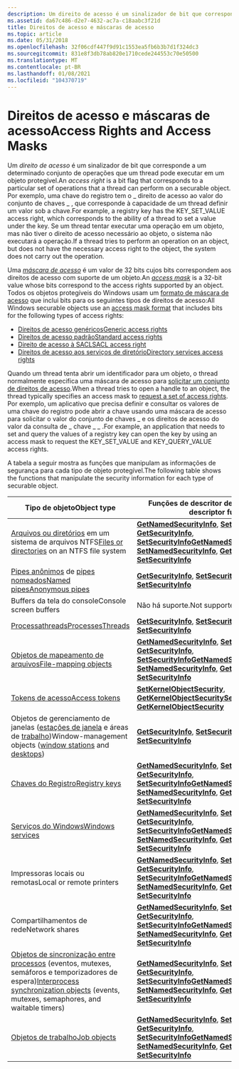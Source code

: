 ```yaml
---
description: Um direito de acesso é um sinalizador de bit que corresponde a um determinado conjunto de operações que um thread pode executar em um objeto protegível.
ms.assetid: da67c486-d2e7-4632-ac7a-c18aabc3f21d
title: Direitos de acesso e máscaras de acesso
ms.topic: article
ms.date: 05/31/2018
ms.openlocfilehash: 32f06cdf447f9d91c1553ea5fb6b3b7d1f324dc3
ms.sourcegitcommit: 831e8f3db78ab820e1710cede244553c70e50500
ms.translationtype: MT
ms.contentlocale: pt-BR
ms.lasthandoff: 01/08/2021
ms.locfileid: "104370719"
---
```

# <a name="access-rights-and-access-masks"></a><span data-ttu-id="5418b-103">Direitos de acesso e máscaras de acesso</span><span class="sxs-lookup"><span data-stu-id="5418b-103">Access Rights and Access Masks</span></span>

<span data-ttu-id="5418b-104">Um *direito de acesso* é um sinalizador de bit que corresponde a um determinado conjunto de operações que um thread pode executar em um objeto protegível.</span><span class="sxs-lookup"><span data-stu-id="5418b-104">An *access right* is a bit flag that corresponds to a particular set of operations that a thread can perform on a securable object.</span></span> <span data-ttu-id="5418b-105">Por exemplo, uma chave do registro tem o \_ direito de acesso ao valor do conjunto de chaves \_ , que corresponde à capacidade de um thread definir um valor sob a chave.</span><span class="sxs-lookup"><span data-stu-id="5418b-105">For example, a registry key has the KEY\_SET\_VALUE access right, which corresponds to the ability of a thread to set a value under the key.</span></span> <span data-ttu-id="5418b-106">Se um thread tentar executar uma operação em um objeto, mas não tiver o direito de acesso necessário ao objeto, o sistema não executará a operação.</span><span class="sxs-lookup"><span data-stu-id="5418b-106">If a thread tries to perform an operation on an object, but does not have the necessary access right to the object, the system does not carry out the operation.</span></span>

<span data-ttu-id="5418b-107">Uma [*máscara de acesso*](/windows/desktop/SecGloss/a-gly) é um valor de 32 bits cujos bits correspondem aos direitos de acesso com suporte de um objeto.</span><span class="sxs-lookup"><span data-stu-id="5418b-107">An [*access mask*](/windows/desktop/SecGloss/a-gly) is a 32-bit value whose bits correspond to the access rights supported by an object.</span></span> <span data-ttu-id="5418b-108">Todos os objetos protegíveis do Windows usam um [formato de máscara de acesso](access-mask-format.md) que inclui bits para os seguintes tipos de direitos de acesso:</span><span class="sxs-lookup"><span data-stu-id="5418b-108">All Windows securable objects use an [access mask format](access-mask-format.md) that includes bits for the following types of access rights:</span></span>

-   [<span data-ttu-id="5418b-109">Direitos de acesso genéricos</span><span class="sxs-lookup"><span data-stu-id="5418b-109">Generic access rights</span></span>](generic-access-rights.md)
-   [<span data-ttu-id="5418b-110">Direitos de acesso padrão</span><span class="sxs-lookup"><span data-stu-id="5418b-110">Standard access rights</span></span>](standard-access-rights.md)
-   [<span data-ttu-id="5418b-111">Direito de acesso à SACL</span><span class="sxs-lookup"><span data-stu-id="5418b-111">SACL access right</span></span>](sacl-access-right.md)
-   [<span data-ttu-id="5418b-112">Direitos de acesso aos serviços de diretório</span><span class="sxs-lookup"><span data-stu-id="5418b-112">Directory services access rights</span></span>](directory-services-access-rights.md)

<span data-ttu-id="5418b-113">Quando um thread tenta abrir um identificador para um objeto, o thread normalmente especifica uma máscara de acesso para [solicitar um conjunto de direitos de acesso](requesting-access-rights-to-an-object.md).</span><span class="sxs-lookup"><span data-stu-id="5418b-113">When a thread tries to open a handle to an object, the thread typically specifies an access mask to [request a set of access rights](requesting-access-rights-to-an-object.md).</span></span> <span data-ttu-id="5418b-114">Por exemplo, um aplicativo que precisa definir e consultar os valores de uma chave do registro pode abrir a chave usando uma máscara de acesso para solicitar o valor do conjunto de chaves \_ e os direitos de acesso do valor da consulta de \_ chave \_ \_ .</span><span class="sxs-lookup"><span data-stu-id="5418b-114">For example, an application that needs to set and query the values of a registry key can open the key by using an access mask to request the KEY\_SET\_VALUE and KEY\_QUERY\_VALUE access rights.</span></span>

<span data-ttu-id="5418b-115">A tabela a seguir mostra as funções que manipulam as informações de segurança para cada tipo de objeto protegível.</span><span class="sxs-lookup"><span data-stu-id="5418b-115">The following table shows the functions that manipulate the security information for each type of securable object.</span></span>



| <span data-ttu-id="5418b-116">Tipo de objeto</span><span class="sxs-lookup"><span data-stu-id="5418b-116">Object type</span></span>                                                                                                                                           | <span data-ttu-id="5418b-117">Funções de descritor de segurança</span><span class="sxs-lookup"><span data-stu-id="5418b-117">Security descriptor functions</span></span>                                                                                                                                                                      |
|-------------------------------------------------------------------------------------------------------------------------------------------------------|----------------------------------------------------------------------------------------------------------------------------------------------------------------------------------------------------|
| <span data-ttu-id="5418b-118">[Arquivos ou diretórios](/windows/desktop/FileIO/file-security-and-access-rights) em um sistema de arquivos NTFS</span><span class="sxs-lookup"><span data-stu-id="5418b-118">[Files or directories](/windows/desktop/FileIO/file-security-and-access-rights) on an NTFS file system</span></span>                                                                     | <span data-ttu-id="5418b-119">[**GetNamedSecurityInfo**](/windows/desktop/api/Aclapi/nf-aclapi-getnamedsecurityinfoa), [**SetNamedSecurityInfo**](/windows/desktop/api/Aclapi/nf-aclapi-setnamedsecurityinfoa), [**GetSecurityInfo**](/windows/desktop/api/Aclapi/nf-aclapi-getsecurityinfo), [**SetSecurityInfo**](/windows/desktop/api/Aclapi/nf-aclapi-setsecurityinfo)</span><span class="sxs-lookup"><span data-stu-id="5418b-119">[**GetNamedSecurityInfo**](/windows/desktop/api/Aclapi/nf-aclapi-getnamedsecurityinfoa), [**SetNamedSecurityInfo**](/windows/desktop/api/Aclapi/nf-aclapi-setnamedsecurityinfoa), [**GetSecurityInfo**](/windows/desktop/api/Aclapi/nf-aclapi-getsecurityinfo), [**SetSecurityInfo**](/windows/desktop/api/Aclapi/nf-aclapi-setsecurityinfo)</span></span> |
| <span data-ttu-id="5418b-120">[Pipes anônimos](/windows/desktop/ipc/anonymous-pipe-security-and-access-rights) de [pipes nomeados](/windows/desktop/ipc/named-pipe-security-and-access-rights)</span><span class="sxs-lookup"><span data-stu-id="5418b-120">[Named pipes](/windows/desktop/ipc/named-pipe-security-and-access-rights)[Anonymous pipes](/windows/desktop/ipc/anonymous-pipe-security-and-access-rights)</span></span><br/>                 | <span data-ttu-id="5418b-121">[**GetSecurityInfo**](/windows/desktop/api/Aclapi/nf-aclapi-getsecurityinfo), [ **SetSecurityInfo**](/windows/desktop/api/Aclapi/nf-aclapi-setsecurityinfo)</span><span class="sxs-lookup"><span data-stu-id="5418b-121">[**GetSecurityInfo**](/windows/desktop/api/Aclapi/nf-aclapi-getsecurityinfo), [**SetSecurityInfo**](/windows/desktop/api/Aclapi/nf-aclapi-setsecurityinfo)</span></span>                                                                                                             |
| <span data-ttu-id="5418b-122">Buffers da tela do console</span><span class="sxs-lookup"><span data-stu-id="5418b-122">Console screen buffers</span></span>                                                                                                                                | <span data-ttu-id="5418b-123">Não há suporte.</span><span class="sxs-lookup"><span data-stu-id="5418b-123">Not supported.</span></span>                                                                                                                                                                                     |
| <span data-ttu-id="5418b-124">[Processa](/windows/desktop/ProcThread/process-security-and-access-rights)[threads](/windows/desktop/ProcThread/thread-security-and-access-rights)</span><span class="sxs-lookup"><span data-stu-id="5418b-124">[Processes](/windows/desktop/ProcThread/process-security-and-access-rights)[Threads](/windows/desktop/ProcThread/thread-security-and-access-rights)</span></span><br/>                                      | <span data-ttu-id="5418b-125">[**GetSecurityInfo**](/windows/desktop/api/Aclapi/nf-aclapi-getsecurityinfo), [ **SetSecurityInfo**](/windows/desktop/api/Aclapi/nf-aclapi-setsecurityinfo)</span><span class="sxs-lookup"><span data-stu-id="5418b-125">[**GetSecurityInfo**](/windows/desktop/api/Aclapi/nf-aclapi-getsecurityinfo), [**SetSecurityInfo**](/windows/desktop/api/Aclapi/nf-aclapi-setsecurityinfo)</span></span>                                                                                                             |
| [<span data-ttu-id="5418b-126">Objetos de mapeamento de arquivos</span><span class="sxs-lookup"><span data-stu-id="5418b-126">File-mapping objects</span></span>](/windows/desktop/Memory/file-mapping-security-and-access-rights)                                                                                  | <span data-ttu-id="5418b-127">[**GetNamedSecurityInfo**](/windows/desktop/api/Aclapi/nf-aclapi-getnamedsecurityinfoa), [**SetNamedSecurityInfo**](/windows/desktop/api/Aclapi/nf-aclapi-setnamedsecurityinfoa), [**GetSecurityInfo**](/windows/desktop/api/Aclapi/nf-aclapi-getsecurityinfo), [**SetSecurityInfo**](/windows/desktop/api/Aclapi/nf-aclapi-setsecurityinfo)</span><span class="sxs-lookup"><span data-stu-id="5418b-127">[**GetNamedSecurityInfo**](/windows/desktop/api/Aclapi/nf-aclapi-getnamedsecurityinfoa), [**SetNamedSecurityInfo**](/windows/desktop/api/Aclapi/nf-aclapi-setnamedsecurityinfoa), [**GetSecurityInfo**](/windows/desktop/api/Aclapi/nf-aclapi-getsecurityinfo), [**SetSecurityInfo**](/windows/desktop/api/Aclapi/nf-aclapi-setsecurityinfo)</span></span> |
| [<span data-ttu-id="5418b-128">Tokens de acesso</span><span class="sxs-lookup"><span data-stu-id="5418b-128">Access tokens</span></span>](access-rights-for-access-token-objects.md)                                                                                           | <span data-ttu-id="5418b-129">[**SetKernelObjectSecurity**](/windows/win32/api/securitybaseapi/nf-securitybaseapi-setkernelobjectsecurity), [ **GetKernelObjectSecurity**](/windows/win32/api/securitybaseapi/nf-securitybaseapi-getkernelobjectsecurity)</span><span class="sxs-lookup"><span data-stu-id="5418b-129">[**SetKernelObjectSecurity**](/windows/win32/api/securitybaseapi/nf-securitybaseapi-setkernelobjectsecurity), [**GetKernelObjectSecurity**](/windows/win32/api/securitybaseapi/nf-securitybaseapi-getkernelobjectsecurity)</span></span>                                                                             |
| <span data-ttu-id="5418b-130">Objetos de gerenciamento de janelas ([estações de janela](/windows/desktop/winstation/window-station-security-and-access-rights) e áreas de [trabalho](/windows/desktop/winstation/desktop-security-and-access-rights))</span><span class="sxs-lookup"><span data-stu-id="5418b-130">Window-management objects ([window stations](/windows/desktop/winstation/window-station-security-and-access-rights) and [desktops](/windows/desktop/winstation/desktop-security-and-access-rights))</span></span> | <span data-ttu-id="5418b-131">[**GetSecurityInfo**](/windows/desktop/api/Aclapi/nf-aclapi-getsecurityinfo), [ **SetSecurityInfo**](/windows/desktop/api/Aclapi/nf-aclapi-setsecurityinfo)</span><span class="sxs-lookup"><span data-stu-id="5418b-131">[**GetSecurityInfo**](/windows/desktop/api/Aclapi/nf-aclapi-getsecurityinfo), [**SetSecurityInfo**](/windows/desktop/api/Aclapi/nf-aclapi-setsecurityinfo)</span></span>                                                                                                             |
| [<span data-ttu-id="5418b-132">Chaves do Registro</span><span class="sxs-lookup"><span data-stu-id="5418b-132">Registry keys</span></span>](/windows/desktop/SysInfo/registry-key-security-and-access-rights)                                                                                         | <span data-ttu-id="5418b-133">[**GetNamedSecurityInfo**](/windows/desktop/api/Aclapi/nf-aclapi-getnamedsecurityinfoa), [**SetNamedSecurityInfo**](/windows/desktop/api/Aclapi/nf-aclapi-setnamedsecurityinfoa), [**GetSecurityInfo**](/windows/desktop/api/Aclapi/nf-aclapi-getsecurityinfo), [**SetSecurityInfo**](/windows/desktop/api/Aclapi/nf-aclapi-setsecurityinfo)</span><span class="sxs-lookup"><span data-stu-id="5418b-133">[**GetNamedSecurityInfo**](/windows/desktop/api/Aclapi/nf-aclapi-getnamedsecurityinfoa), [**SetNamedSecurityInfo**](/windows/desktop/api/Aclapi/nf-aclapi-setnamedsecurityinfoa), [**GetSecurityInfo**](/windows/desktop/api/Aclapi/nf-aclapi-getsecurityinfo), [**SetSecurityInfo**](/windows/desktop/api/Aclapi/nf-aclapi-setsecurityinfo)</span></span> |
| [<span data-ttu-id="5418b-134">Serviços do Windows</span><span class="sxs-lookup"><span data-stu-id="5418b-134">Windows services</span></span>](/windows/desktop/Services/service-security-and-access-rights)                                                                                           | <span data-ttu-id="5418b-135">[**GetNamedSecurityInfo**](/windows/desktop/api/Aclapi/nf-aclapi-getnamedsecurityinfoa), [**SetNamedSecurityInfo**](/windows/desktop/api/Aclapi/nf-aclapi-setnamedsecurityinfoa), [**GetSecurityInfo**](/windows/desktop/api/Aclapi/nf-aclapi-getsecurityinfo), [**SetSecurityInfo**](/windows/desktop/api/Aclapi/nf-aclapi-setsecurityinfo)</span><span class="sxs-lookup"><span data-stu-id="5418b-135">[**GetNamedSecurityInfo**](/windows/desktop/api/Aclapi/nf-aclapi-getnamedsecurityinfoa), [**SetNamedSecurityInfo**](/windows/desktop/api/Aclapi/nf-aclapi-setnamedsecurityinfoa), [**GetSecurityInfo**](/windows/desktop/api/Aclapi/nf-aclapi-getsecurityinfo), [**SetSecurityInfo**](/windows/desktop/api/Aclapi/nf-aclapi-setsecurityinfo)</span></span> |
| <span data-ttu-id="5418b-136">Impressoras locais ou remotas</span><span class="sxs-lookup"><span data-stu-id="5418b-136">Local or remote printers</span></span>                                                                                                                              | <span data-ttu-id="5418b-137">[**GetNamedSecurityInfo**](/windows/desktop/api/Aclapi/nf-aclapi-getnamedsecurityinfoa), [**SetNamedSecurityInfo**](/windows/desktop/api/Aclapi/nf-aclapi-setnamedsecurityinfoa), [**GetSecurityInfo**](/windows/desktop/api/Aclapi/nf-aclapi-getsecurityinfo), [**SetSecurityInfo**](/windows/desktop/api/Aclapi/nf-aclapi-setsecurityinfo)</span><span class="sxs-lookup"><span data-stu-id="5418b-137">[**GetNamedSecurityInfo**](/windows/desktop/api/Aclapi/nf-aclapi-getnamedsecurityinfoa), [**SetNamedSecurityInfo**](/windows/desktop/api/Aclapi/nf-aclapi-setnamedsecurityinfoa), [**GetSecurityInfo**](/windows/desktop/api/Aclapi/nf-aclapi-getsecurityinfo), [**SetSecurityInfo**](/windows/desktop/api/Aclapi/nf-aclapi-setsecurityinfo)</span></span> |
| <span data-ttu-id="5418b-138">Compartilhamentos de rede</span><span class="sxs-lookup"><span data-stu-id="5418b-138">Network shares</span></span>                                                                                                                                        | <span data-ttu-id="5418b-139">[**GetNamedSecurityInfo**](/windows/desktop/api/Aclapi/nf-aclapi-getnamedsecurityinfoa), [**SetNamedSecurityInfo**](/windows/desktop/api/Aclapi/nf-aclapi-setnamedsecurityinfoa), [**GetSecurityInfo**](/windows/desktop/api/Aclapi/nf-aclapi-getsecurityinfo), [**SetSecurityInfo**](/windows/desktop/api/Aclapi/nf-aclapi-setsecurityinfo)</span><span class="sxs-lookup"><span data-stu-id="5418b-139">[**GetNamedSecurityInfo**](/windows/desktop/api/Aclapi/nf-aclapi-getnamedsecurityinfoa), [**SetNamedSecurityInfo**](/windows/desktop/api/Aclapi/nf-aclapi-setnamedsecurityinfoa), [**GetSecurityInfo**](/windows/desktop/api/Aclapi/nf-aclapi-getsecurityinfo), [**SetSecurityInfo**](/windows/desktop/api/Aclapi/nf-aclapi-setsecurityinfo)</span></span> |
| <span data-ttu-id="5418b-140">[Objetos de sincronização entre processos](/windows/desktop/Sync/synchronization-object-security-and-access-rights) (eventos, mutexes, semáforos e temporizadores de espera)</span><span class="sxs-lookup"><span data-stu-id="5418b-140">[Interprocess synchronization objects](/windows/desktop/Sync/synchronization-object-security-and-access-rights) (events, mutexes, semaphores, and waitable timers)</span></span>     | <span data-ttu-id="5418b-141">[**GetNamedSecurityInfo**](/windows/desktop/api/Aclapi/nf-aclapi-getnamedsecurityinfoa), [**SetNamedSecurityInfo**](/windows/desktop/api/Aclapi/nf-aclapi-setnamedsecurityinfoa), [**GetSecurityInfo**](/windows/desktop/api/Aclapi/nf-aclapi-getsecurityinfo), [**SetSecurityInfo**](/windows/desktop/api/Aclapi/nf-aclapi-setsecurityinfo)</span><span class="sxs-lookup"><span data-stu-id="5418b-141">[**GetNamedSecurityInfo**](/windows/desktop/api/Aclapi/nf-aclapi-getnamedsecurityinfoa), [**SetNamedSecurityInfo**](/windows/desktop/api/Aclapi/nf-aclapi-setnamedsecurityinfoa), [**GetSecurityInfo**](/windows/desktop/api/Aclapi/nf-aclapi-getsecurityinfo), [**SetSecurityInfo**](/windows/desktop/api/Aclapi/nf-aclapi-setsecurityinfo)</span></span> |
| [<span data-ttu-id="5418b-142">Objetos de trabalho</span><span class="sxs-lookup"><span data-stu-id="5418b-142">Job objects</span></span>](/windows/desktop/ProcThread/job-object-security-and-access-rights)                                                                                             | <span data-ttu-id="5418b-143">[**GetNamedSecurityInfo**](/windows/desktop/api/Aclapi/nf-aclapi-getnamedsecurityinfoa), [**SetNamedSecurityInfo**](/windows/desktop/api/Aclapi/nf-aclapi-setnamedsecurityinfoa), [**GetSecurityInfo**](/windows/desktop/api/Aclapi/nf-aclapi-getsecurityinfo), [**SetSecurityInfo**](/windows/desktop/api/Aclapi/nf-aclapi-setsecurityinfo)</span><span class="sxs-lookup"><span data-stu-id="5418b-143">[**GetNamedSecurityInfo**](/windows/desktop/api/Aclapi/nf-aclapi-getnamedsecurityinfoa), [**SetNamedSecurityInfo**](/windows/desktop/api/Aclapi/nf-aclapi-setnamedsecurityinfoa), [**GetSecurityInfo**](/windows/desktop/api/Aclapi/nf-aclapi-getsecurityinfo), [**SetSecurityInfo**](/windows/desktop/api/Aclapi/nf-aclapi-setsecurityinfo)</span></span> |



 

 

